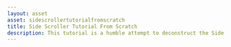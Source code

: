 ```yaml
---
layout: asset
asset: sidescrollertutorialfromscratch
title: Side Scroller Tutorial From Scratch
description: This tutorial is a humble attempt to deconstruct the Side Scroller Tutorial.
---
```


